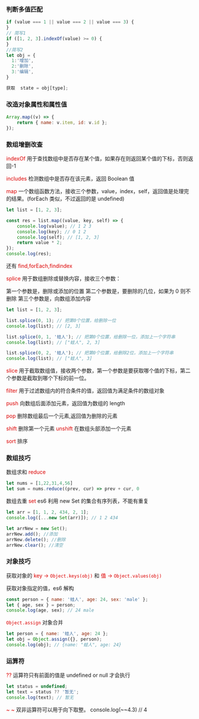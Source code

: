 ### 判断多值匹配

```js
if (value === 1 || value === 2 || value === 3) {
}
// 简写1
if ([1, 2, 3].indexOf(value) >= 0) {
}
//简写2
let obj = {
  1:'增加',
  2:'删除',
  3:'编辑',
}

获取  state = obj[type];

```

### 改造对象属性和属性值

```js
Array.map((v) => {
	return { name: v.item, id: v.id };
});
```

### 数组增删改查

<font style="color:#dd0000">indexOf</font> 用于查找数组中是否存在某个值，如果存在则返回某个值的下标，否则返回-1

<font style="color:#dd0000">includes</font> 检测数组中是否存在该元素，返回 Boolean 值

<font style="color:#dd0000">map</font> 一个数组函数方法，接收三个参数，value，index，self，返回值是处理完的结果。(forEach 类似，不过返回的是 undefined)

```js
let list = [1, 2, 3];

const res = list.map((value, key, self) => {
	console.log(value); // 1 2 3
	console.log(key); // 0 1 2
	console.log(self); // [1, 2, 3]
	return value * 2;
});
console.log(res);
```

还有 <font style="color:#dd0000">find,forEach,findindex</font>

<font style="color:#dd0000">splice</font> 用于数组删除或替换内容，接收三个参数：

第一个参数是，删除或添加的位置
第二个参数是，要删除的几位，如果为 0 则不删除
第三个参数是，向数组添加内容

```js
let list = [1, 2, 3];

list.splice(0, 1); // 把第0个位置，给删除一位
console.log(list); // [2, 3]

list.splice(0, 1, '蛙人'); // 把第0个位置，给删除一位，添加上一个字符串
console.log(list); // ["蛙人", 2, 3]

list.splice(0, 2, '蛙人'); // 把第0个位置，给删除2位，添加上一个字符串
console.log(list); // ["蛙人", 3]
```

<font style="color:#dd0000">slice</font> 用于截取数组值，接收两个参数，第一个参数是要获取哪个值的下标，第二个参数是截取到哪个下标的前一位。

<font style="color:#dd0000">filter</font> 用于过滤数组内的符合条件的值，返回值为满足条件的数组对象

<font style="color:#dd0000">push</font> 向数组后面添加元素，返回值为数组的 length

<font style="color:#dd0000">pop</font> 删除数组最后一个元素,返回值为删除的元素

<font style="color:#dd0000">shift</font> 删除第一个元素
<font style="color:#dd0000">unshift</font> 在数组头部添加一个元素

<font style="color:#dd0000">sort</font> 排序

### 数组技巧

数组求和 <font style="color:#dd0000">reduce</font>

```js
let nums = [1,22,31,4,56]
let sum = nums.reduce((prev, cur) => prev + cur, 0
```

数组去重 <font style="color:#dd0000">set</font> es6 利用 new Set 的集合有序列表，不能有重复

```js
let arr = [1, 1, 2, 434, 2, 1];
console.log([...new Set(arr)]); // 1 2 434

let arrNew = new Set();
arrNew.add(); //添加
arrNew.delete(); //删除
arrNew.clear(); //清空
```

### 对象技巧

获取对象的 <font style="color:#dd0000">key -> ``Object.keys(obj)`` </font> 和 <font style="color:#dd0000">值 -> ``Object.values(obj)`` </font>

获取对象指定的值，es6 解构

```js
const person = { name: '蛙人', age: 24, sex: 'male' };
let { age, sex } = person;
console.log(age, sex); // 24 male
```

<font style="color:#dd0000">``Object.assign``</font> 对象合并

```js
let person = { name: '蛙人', age: 24 };
let obj = Object.assign({}, person);
console.log(obj); // {name: "蛙人", age: 24}
```

### 运算符

<font style="color:#dd0000">??</font> 运算符只有前面的值是 undefined or null 才会执行

```js
let status = undefined;
let text = status ?? '暂无';
console.log(text); // 暂无
```

<font style="color:#dd0000">~ ~</font>  双非运算符可以用于向下取整。 console.log(~~4.3) // 4
